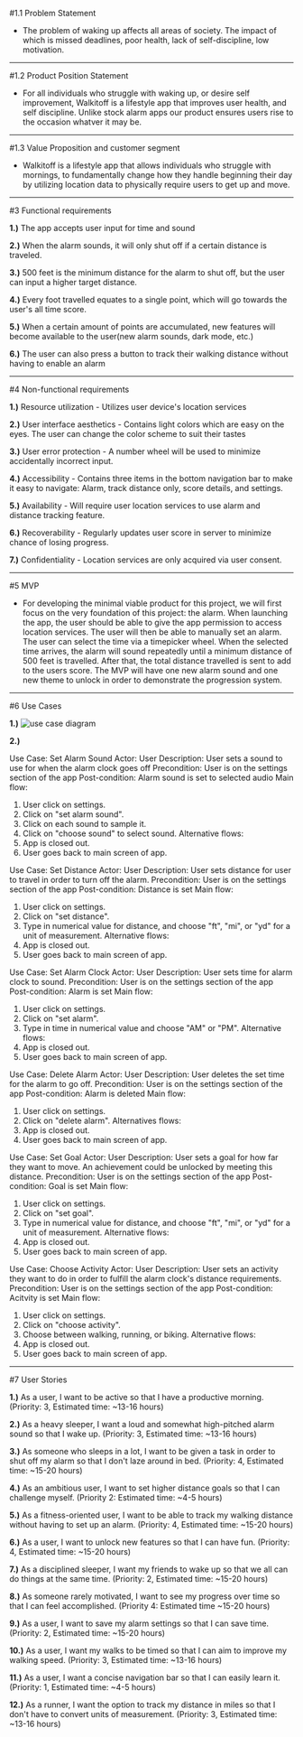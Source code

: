 #1.1 Problem Statement
  
  * The problem of waking up affects all areas of society. The impact of which is 
  missed deadlines, poor health, lack of self-discipline, low motivation.

--------------------------------------------------------------------------------------------------------

#1.2 Product Position Statement

 * For all individuals who struggle with waking up, or desire self improvement, Walkitoff is a lifestyle app that
 improves user health, and self discipline. Unlike stock alarm apps our product ensures users rise to the occasion whatver it may be.

----------------------------------------------------------------------------------------------------------

#1.3 Value Proposition and customer segment
 
 * Walkitoff is a lifestyle app that  allows individuals who struggle with mornings, to fundamentally change how they handle beginning their day
 by utilizing location data to physically require users to get up and move.

-----------------------------------------------------------------------------------------------------------

#3 Functional requirements

**1.)** The app accepts user input for time and sound

**2.)** When the alarm sounds, it will only shut off if a certain distance is traveled.

**3.)** 500 feet is the minimum distance for the alarm to shut off, but the user can input a higher target distance.

**4.)** Every foot travelled equates to a single point, which will go towards the user's all time score.

**5.)** When a certain amount of points are accumulated, new features will become available to the user(new alarm sounds, dark mode, etc.)

**6.)** The user can also press a button to track their walking distance without having to enable an alarm

-------------------------------------------------------------------------------------------------------------

#4 Non-functional requirements

**1.)** Resource utilization - Utilizes user device's location services

**2.)** User interface aesthetics - Contains light colors which are easy on the eyes. The user can change the color scheme to suit their tastes

**3.)** User error protection - A number wheel will be used to minimize accidentally incorrect input.

**4.)** Accessibility - Contains three items in the bottom navigation bar to make it easy to navigate: Alarm, track distance only, score details, and settings.

**5.)** Availability - Will require user location services to use alarm and distance tracking feature.

**6.)** Recoverability - Regularly updates user score in server to minimize chance of losing progress.

**7.)** Confidentiality - Location services are only acquired via user consent.

-------------------------------------------------------------------------------------------------------------

#5 MVP

 *  For developing the minimal viable product for this project, we will first focus on the very foundation of this project: the alarm. When launching the app, the user should be able to give the app permission
to access location services. The user will then be able to manually set an alarm. The user can select the time via a timepicker wheel. When the selected time arrives, the alarm will sound repeatedly until a minimum distance
of 500 feet is travelled. After that, the total distance travelled is sent to add to the users score. The MVP will have one new alarm sound and one new theme to unlock in order to demonstrate the progression system.
 
---------------------------------------------------------------------------------------------------------------

#6 Use Cases

**1.)** ![use case diagram](https://user-images.githubusercontent.com/71902318/134839863-7eaf3f85-66e7-4672-9304-ab1356dd31f1.PNG)


**2.)** 

Use Case: Set Alarm Sound
Actor: User 
Description: User sets a sound to use for when the alarm clock goes off 
Precondition: User is on the settings section of the app 
Post-condition: Alarm sound is set to selected audio 
Main flow:
1. User click on settings.
2. Click on "set alarm sound". 
3. Click on each sound to sample it.
4. Click on "choose sound" to select sound.
Alternative flows:
1. App is closed out.
2. User goes back to main screen of app. 

Use Case: Set Distance
Actor: User 
Description: User sets distance for user to travel in order to turn off the alarm.
Precondition: User is on the settings section of the app 
Post-condition: Distance is set 
Main flow:
1. User click on settings.
2. Click on "set distance". 
3. Type in numerical value for distance, and choose "ft", "mi", or "yd" for a unit of measurement. 
Alternative flows:
1. App is closed out.
2. User goes back to main screen of app. 

Use Case: Set Alarm Clock
Actor: User 
Description: User sets time for alarm clock to sound.
Precondition: User is on the settings section of the app 
Post-condition: Alarm is set
Main flow:
1. User click on settings.
2. Click on "set alarm". 
3. Type in time in numerical value and choose "AM" or "PM".
Alternative flows:
1. App is closed out.
2. User goes back to main screen of app. 

Use Case: Delete Alarm
Actor: User 
Description: User deletes the set time for the alarm to go off. 
Precondition: User is on the settings section of the app 
Post-condition: Alarm is deleted 
Main flow:
1. User click on settings.
2. Click on "delete alarm". 
Alternatives flows: 
4. App is closed out.
5. User goes back to main screen of app. 

Use Case: Set Goal
Actor: User 
Description: User sets a goal for how far they want to move. An achievement could be unlocked by meeting this distance. 
Precondition: User is on the settings section of the app 
Post-condition: Goal is set 
Main flow:
1. User click on settings.
2. Click on "set goal". 
3. Type in numerical value for distance, and choose "ft", "mi", or "yd" for a unit of measurement. 
Alternative flows:
1. App is closed out.
2. User goes back to main screen of app. 

Use Case: Choose Activity
Actor: User 
Description: User sets an activity they want to do in order to fulfill the alarm clock's distance requirements. 
Precondition: User is on the settings section of the app 
Post-condition: Acitvity is set 
Main flow:
1. User click on settings.
2. Click on "choose activity". 
3. Choose between walking, running, or biking. 
Alternative flows:
1. App is closed out.
2. User goes back to main screen of app.

---------------------------------------------------------------------------------------------------------------

#7 User Stories

**1.)** As a user, I want to be active so that I have a productive morning. (Priority: 3, Estimated time: ~13-16 hours)

**2.)** As a heavy sleeper, I want a loud and somewhat high-pitched alarm sound so that I wake up. (Priority: 3, Estimated time: ~13-16 hours)

**3.)** As someone who sleeps in a lot, I want to be given a task in order to shut off my alarm so that I don't laze around in bed. (Priority: 4, Estimated time: ~15-20 hours)

**4.)** As an ambitious user, I want to set higher distance goals so that I can challenge myself. (Priority 2: Estimated time: ~4-5 hours)

**5.)** As a fitness-oriented user, I want to be able to track my walking distance without having to set up an alarm. (Priority: 4, Estimated time: ~15-20 hours)

**6.)** As a user, I want to unlock new features so that I can have fun. (Priority: 4, Estimated time: ~15-20 hours)

**7.)** As a disciplined sleeper, I want my friends to wake up so that we all can do things at the same time. (Priority: 2, Estimated time: ~15-20 hours)

**8.)** As someone rarely motivated, I want to see my progress over time so that I can feel accomplished. (Priority 4: Estimated time ~15-20 hours)

**9.)** As a user, I want to save my alarm settings so that I can save time. (Priority: 2, Estimated time: ~15-20 hours)

**10.)** As a user, I want my walks to be timed so that I can aim to improve my walking speed. (Priority: 3, Estimated time: ~13-16 hours)

**11.)** As a user, I want a concise navigation bar so that I can easily learn it. (Priority: 1, Estimated time: ~4-5 hours)

**12.)** As a runner, I want the option to track my distance in miles so that I don't have to convert units of measurement. (Priority: 3, Estimated time: ~13-16 hours)
